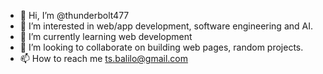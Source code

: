 - 👋 Hi, I’m @thunderbolt477
- 👀 I’m interested in web/app development, software engineering and AI.
- 🌱 I’m currently learning web development
- 💞️ I’m looking to collaborate on building web pages, random projects.
- 📫 How to reach me ts.balilo@gmail.com

<!---
thunderbolt477/thunderbolt477 is a ✨ special ✨ repository because its `README.md` (this file) appears on your GitHub profile.
You can click the Preview link to take a look at your changes.
--->
